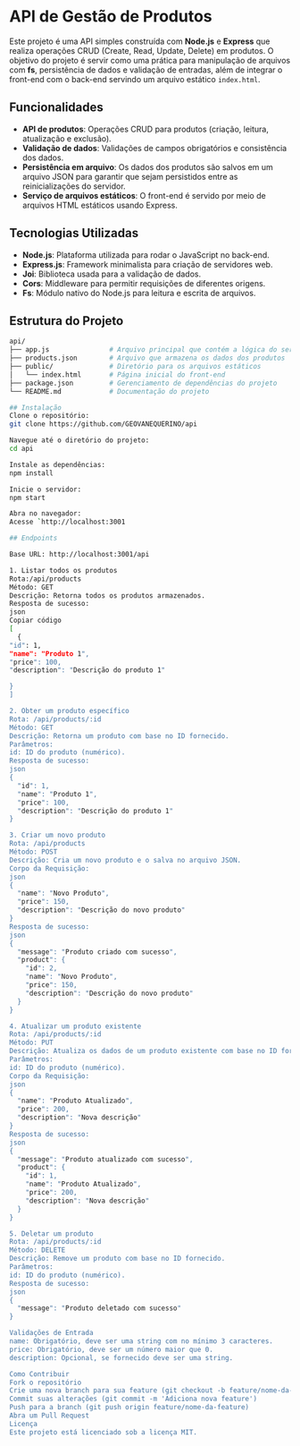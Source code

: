 # API de Gestão de Produtos

Este projeto é uma API simples construída com **Node.js** e **Express** que realiza operações CRUD (Create, Read, Update, Delete) em produtos. O objetivo do projeto é servir como uma prática para manipulação de arquivos com **fs**, persistência de dados e validação de entradas, além de integrar o front-end com o back-end servindo um arquivo estático `index.html`.

## Funcionalidades

- **API de produtos**: Operações CRUD para produtos (criação, leitura, atualização e exclusão).
- **Validação de dados**: Validações de campos obrigatórios e consistência dos dados.
- **Persistência em arquivo**: Os dados dos produtos são salvos em um arquivo JSON para garantir que sejam persistidos entre as reinicializações do servidor.
- **Serviço de arquivos estáticos**: O front-end é servido por meio de arquivos HTML estáticos usando Express.

## Tecnologias Utilizadas

- **Node.js**: Plataforma utilizada para rodar o JavaScript no back-end.
- **Express.js**: Framework minimalista para criação de servidores web.
- **Joi**: Biblioteca usada para a validação de dados.
- **Cors**: Middleware para permitir requisições de diferentes origens.
- **Fs**: Módulo nativo do Node.js para leitura e escrita de arquivos.

## Estrutura do Projeto

```bash
api/
├── app.js               # Arquivo principal que contém a lógica do servidor Express
├── products.json        # Arquivo que armazena os dados dos produtos
├── public/              # Diretório para os arquivos estáticos
│   └── index.html       # Página inicial do front-end
├── package.json         # Gerenciamento de dependências do projeto
└── README.md            # Documentação do projeto

## Instalação
Clone o repositório:
git clone https://github.com/GEOVANEQUERINO/api

Navegue até o diretório do projeto:
cd api

Instale as dependências:
npm install

Inicie o servidor:
npm start

Abra no navegador:
Acesse `http://localhost:3001

## Endpoints

Base URL: http://localhost:3001/api

1. Listar todos os produtos
Rota:/api/products
Método: GET
Descrição: Retorna todos os produtos armazenados.
Resposta de sucesso:
json
Copiar código
[
  {   
"id": 1,
"name": "Produto 1",
"price": 100,
"description": "Descrição do produto 1"

}
]

2. Obter um produto específico
Rota: /api/products/:id
Método: GET
Descrição: Retorna um produto com base no ID fornecido.
Parâmetros:
id: ID do produto (numérico).
Resposta de sucesso:
json
{
  "id": 1,
  "name": "Produto 1",
  "price": 100,
  "description": "Descrição do produto 1"
}

3. Criar um novo produto
Rota: /api/products
Método: POST
Descrição: Cria um novo produto e o salva no arquivo JSON.
Corpo da Requisição:
json
{
  "name": "Novo Produto",
  "price": 150,
  "description": "Descrição do novo produto"
}
Resposta de sucesso:
json
{
  "message": "Produto criado com sucesso",
  "product": {
    "id": 2,
    "name": "Novo Produto",
    "price": 150,
    "description": "Descrição do novo produto"
  }
}

4. Atualizar um produto existente
Rota: /api/products/:id
Método: PUT
Descrição: Atualiza os dados de um produto existente com base no ID fornecido.
Parâmetros:
id: ID do produto (numérico).
Corpo da Requisição:
json
{
  "name": "Produto Atualizado",
  "price": 200,
  "description": "Nova descrição"
}
Resposta de sucesso:
json
{
  "message": "Produto atualizado com sucesso",
  "product": {
    "id": 1,
    "name": "Produto Atualizado",
    "price": 200,
    "description": "Nova descrição"
  }
}

5. Deletar um produto
Rota: /api/products/:id
Método: DELETE
Descrição: Remove um produto com base no ID fornecido.
Parâmetros:
id: ID do produto (numérico).
Resposta de sucesso:
json
{
  "message": "Produto deletado com sucesso"
}

Validações de Entrada
name: Obrigatório, deve ser uma string com no mínimo 3 caracteres.
price: Obrigatório, deve ser um número maior que 0.
description: Opcional, se fornecido deve ser uma string.

Como Contribuir
Fork o repositório
Crie uma nova branch para sua feature (git checkout -b feature/nome-da-feature)
Commit suas alterações (git commit -m 'Adiciona nova feature')
Push para a branch (git push origin feature/nome-da-feature)
Abra um Pull Request
Licença
Este projeto está licenciado sob a licença MIT. 











